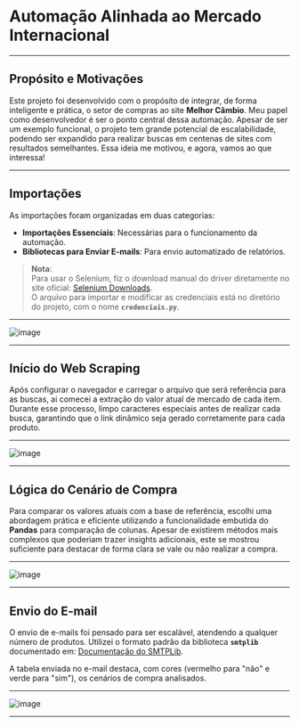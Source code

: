 # Automação Alinhada ao Mercado Internacional  

---

## **Propósito e Motivações**  

Este projeto foi desenvolvido com o propósito de integrar, de forma inteligente e prática, o setor de compras ao site **Melhor Câmbio**. Meu papel como desenvolvedor é ser o ponto central dessa automação. Apesar de ser um exemplo funcional, o projeto tem grande potencial de escalabilidade, podendo ser expandido para realizar buscas em centenas de sites com resultados semelhantes. Essa ideia me motivou, e agora, vamos ao que interessa!  

---

## **Importações**  

As importações foram organizadas em duas categorias:  
- **Importações Essenciais**: Necessárias para o funcionamento da automação.  
- **Bibliotecas para Enviar E-mails**: Para envio automatizado de relatórios.  

> **Nota**:  
> Para usar o Selenium, fiz o download manual do driver diretamente no site oficial: [Selenium Downloads](https://www.selenium.dev/downloads/).  
> O arquivo para importar e modificar as credenciais está no diretório do projeto, com o nome **`credenciais.py`**.  

---

![image](https://github.com/user-attachments/assets/c510f7ca-3142-4b61-a85e-039381b60d82)  

---

## **Início do Web Scraping**  

Após configurar o navegador e carregar o arquivo que será referência para as buscas, ai comecei a extração do valor atual de mercado de cada item. Durante esse processo, limpo caracteres especiais antes de realizar cada busca, garantindo que o link dinâmico seja gerado corretamente para cada produto.  

---

![image](https://github.com/user-attachments/assets/e878ade3-405f-4cd5-83a1-e5b3d55d74d5)  

---

## **Lógica do Cenário de Compra**  

Para comparar os valores atuais com a base de referência, escolhi uma abordagem prática e eficiente utilizando a funcionalidade embutida do **Pandas** para comparação de colunas. Apesar de existirem métodos mais complexos que poderiam trazer insights adicionais, este se mostrou suficiente para destacar de forma clara se vale ou não realizar a compra.  

---

![image](https://github.com/user-attachments/assets/81aa08f6-4c4e-4071-b939-238b08470b67)  

---

## **Envio do E-mail**  

O envio de e-mails foi pensado para ser escalável, atendendo a qualquer número de produtos. Utilizei o formato padrão da biblioteca **`smtplib`** documentado em: [Documentação do SMTPLib](https://docs.python.org/3/library/smtplib.html).  

A tabela enviada no e-mail destaca, com cores (vermelho para "não" e verde para "sim"), os cenários de compra analisados.  

---

![image](https://github.com/user-attachments/assets/e4c1b471-d603-45c8-b707-5b5de49b6e72)  

---
